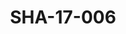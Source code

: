 ---
pid: SHA-17-006
title: SHA-17-006
language: ar
original_label: 
rights: شرحبيل احمد
location_of_original: شرحبيل احمد
photographer_or_studio: استوديو جاك الكويت
scanned_from: photograph 13.1 by 17.8
_date: '1964'
location: الكويت
description: احمد حسن جمعه
additional_notes: 
permission_display: 'yes'
on_server: 'no'
on_website: 'no'
permalink: /photopages/ar/SHA-17-006.html
layout: photo-page
---